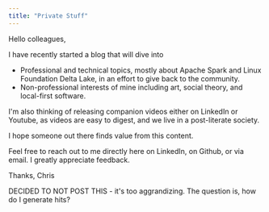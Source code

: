 ```yaml
---
title: "Private Stuff"
---
```


Hello colleagues,

I have recently started a blog that will dive into
- Professional and technical topics, mostly about Apache Spark and Linux Foundation Delta Lake, in an effort to give back to the community.
- Non-professional interests of mine including art, social theory, and local-first software.

I'm also thinking of releasing companion videos either on LinkedIn or Youtube, as videos are easy to digest, and we live in a post-literate society.

I hope someone out there finds value from this content. 

Feel free to reach out to me directly here on LinkedIn, on Github, or via email. I greatly appreciate feedback.

Thanks,
Chris

DECIDED TO NOT POST THIS - it's too aggrandizing. The question is, how do I generate hits?